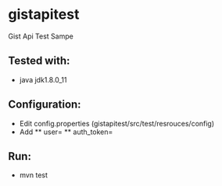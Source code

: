 # gistapitest
Gist Api Test Sampe

## Tested with:
* java jdk1.8.0_11

## Configuration:
* Edit config.properties (gistapitest/src/test/resrouces/config)
* Add
** user=
** auth_token=

## Run:
* mvn test

